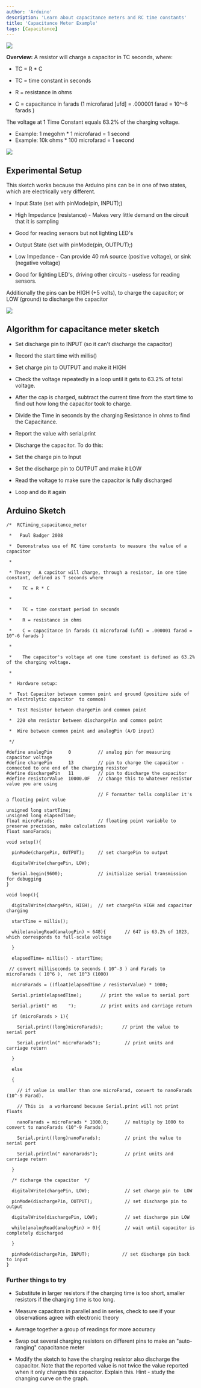 ```yaml
---
author: 'Arduino'
description: 'Learn about capacitance meters and RC time constants'
title: 'Capacitance Meter Example'
tags: [Capacitance]
---
```


![](assets/RCSchem.png)

**Overview:** A resistor will charge a capacitor in TC seconds, where:

- TC = R * C

- TC = time constant in seconds

- R = resistance in ohms

- C = capacitance in farads (1 microfarad [ufd] = .000001 farad = 10^-6 farads )

The voltage at 1 Time Constant equals 63.2% of the charging voltage.

- Example: 1 megohm * 1 microfarad = 1 second
- Example: 10k ohms  * 100 microfarad = 1 second

![](assets/RCTimeConstant.gif)

## Experimental Setup

This sketch works because the Arduino pins can be in one of two states, which are electrically very different.

- Input State (set with pinMode(pin, INPUT);)

- High Impedance (resistance) - Makes very little demand on the circuit that it is sampling

- Good for reading sensors but not lighting LED's

- Output State (set with pinMode(pin, OUTPUT);)

- Low Impedance - Can provide 40 mA source (positive voltage), or sink (negative voltage)

- Good for lighting LED's, driving other circuits - useless for reading sensors.

Additionally the pins can be HIGH (+5 volts), to charge the capacitor; or LOW (ground) to discharge the capacitor

![](assets/CapacitanceMeterSchem.png)

## Algorithm for capacitance meter sketch

- Set discharge pin to INPUT (so it can't discharge the capacitor)

- Record the start time with millis()

- Set charge pin to OUTPUT and make it HIGH

- Check the voltage repeatedly in a loop until it gets to 63.2% of total voltage.

- After the cap is charged, subtract the current time from the start time to find out how long the capacitor took to charge.

- Divide the Time in seconds by the charging Resistance in ohms to find the Capacitance.

- Report the value with serial.print

- Discharge the capacitor. To do this:

- Set the charge pin to Input

- Set the discharge pin to OUTPUT and make it LOW

- Read the voltage to make sure the capacitor is fully discharged

- Loop and do it again

## Arduino Sketch

```arduino
/*  RCTiming_capacitance_meter

 *   Paul Badger 2008

 *  Demonstrates use of RC time constants to measure the value of a capacitor

 *

 * Theory   A capcitor will charge, through a resistor, in one time constant, defined as T seconds where

 *    TC = R * C

 *

 *    TC = time constant period in seconds

 *    R = resistance in ohms

 *    C = capacitance in farads (1 microfarad (ufd) = .000001 farad = 10^-6 farads )

 *

 *    The capacitor's voltage at one time constant is defined as 63.2% of the charging voltage.

 *

 *  Hardware setup:

 *  Test Capacitor between common point and ground (positive side of an electrolytic capacitor  to common)

 *  Test Resistor between chargePin and common point

 *  220 ohm resistor between dischargePin and common point

 *  Wire between common point and analogPin (A/D input)

 */

#define analogPin      0          // analog pin for measuring capacitor voltage
#define chargePin      13         // pin to charge the capacitor - connected to one end of the charging resistor
#define dischargePin   11         // pin to discharge the capacitor
#define resistorValue  10000.0F   // change this to whatever resistor value you are using

                                  // F formatter tells compliler it's a floating point value

unsigned long startTime;
unsigned long elapsedTime;
float microFarads;                // floating point variable to preserve precision, make calculations
float nanoFarads;

void setup(){

  pinMode(chargePin, OUTPUT);     // set chargePin to output

  digitalWrite(chargePin, LOW);

  Serial.begin(9600);             // initialize serial transmission for debugging
}

void loop(){

  digitalWrite(chargePin, HIGH);  // set chargePin HIGH and capacitor charging

  startTime = millis();

  while(analogRead(analogPin) < 648){       // 647 is 63.2% of 1023, which corresponds to full-scale voltage

  }

  elapsedTime= millis() - startTime;

 // convert milliseconds to seconds ( 10^-3 ) and Farads to microFarads ( 10^6 ),  net 10^3 (1000)

  microFarads = ((float)elapsedTime / resistorValue) * 1000;

  Serial.print(elapsedTime);       // print the value to serial port

  Serial.print(" mS    ");         // print units and carriage return

  if (microFarads > 1){

    Serial.print((long)microFarads);       // print the value to serial port

    Serial.println(" microFarads");         // print units and carriage return

  }

  else

  {

    // if value is smaller than one microFarad, convert to nanoFarads (10^-9 Farad).

    // This is  a workaround because Serial.print will not print floats

    nanoFarads = microFarads * 1000.0;      // multiply by 1000 to convert to nanoFarads (10^-9 Farads)

    Serial.print((long)nanoFarads);         // print the value to serial port

    Serial.println(" nanoFarads");          // print units and carriage return

  }

  /* dicharge the capacitor  */

  digitalWrite(chargePin, LOW);             // set charge pin to  LOW

  pinMode(dischargePin, OUTPUT);            // set discharge pin to output

  digitalWrite(dischargePin, LOW);          // set discharge pin LOW

  while(analogRead(analogPin) > 0){         // wait until capacitor is completely discharged

  }

  pinMode(dischargePin, INPUT);            // set discharge pin back to input
}
```

### Further things to try

- Substitute in larger resistors if the charging time is too short, smaller resistors if the charging time is too long.

- Measure capacitors in parallel and in series, check to see if your observations agree with electronic theory

- Average together a group of readings for more accuracy

- Swap out several charging resistors on different pins to make an "auto-ranging" capacitance meter

- Modify the sketch to have the charging resistor also discharge the capacitor. Note that the reported value is not twice the value reported when it only charges this capacitor. Explain this. Hint - study the changing curve on the graph.
